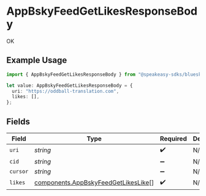 # AppBskyFeedGetLikesResponseBody

OK

## Example Usage

```typescript
import { AppBskyFeedGetLikesResponseBody } from "@speakeasy-sdks/bluesky/models/operations";

let value: AppBskyFeedGetLikesResponseBody = {
  uri: "https://oddball-translation.com",
  likes: [],
};
```

## Fields

| Field                                                                                      | Type                                                                                       | Required                                                                                   | Description                                                                                |
| ------------------------------------------------------------------------------------------ | ------------------------------------------------------------------------------------------ | ------------------------------------------------------------------------------------------ | ------------------------------------------------------------------------------------------ |
| `uri`                                                                                      | *string*                                                                                   | :heavy_check_mark:                                                                         | N/A                                                                                        |
| `cid`                                                                                      | *string*                                                                                   | :heavy_minus_sign:                                                                         | N/A                                                                                        |
| `cursor`                                                                                   | *string*                                                                                   | :heavy_minus_sign:                                                                         | N/A                                                                                        |
| `likes`                                                                                    | [components.AppBskyFeedGetLikesLike](../../models/components/appbskyfeedgetlikeslike.md)[] | :heavy_check_mark:                                                                         | N/A                                                                                        |